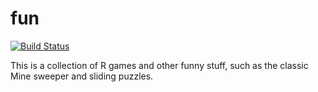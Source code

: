 # fun

[![Build Status](https://travis-ci.org/yihui/fun.svg)](https://travis-ci.org/yihui/fun)

This is a collection of R games and other funny stuff, such as the classic
Mine sweeper and sliding puzzles.
